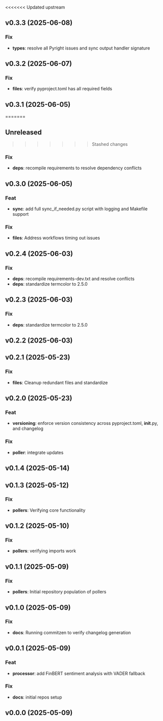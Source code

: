 <<<<<<< Updated upstream
## v0.3.3 (2025-06-08)

### Fix

- **types**: resolve all Pyright issues and sync output handler signature

## v0.3.2 (2025-06-07)

### Fix

- **files**: verify pyproject.toml has all required fields

## v0.3.1 (2025-06-05)
=======
## Unreleased
>>>>>>> Stashed changes

### Fix

- **deps**: recompile requirements to resolve dependency conflicts

## v0.3.0 (2025-06-05)

### Feat

- **sync**: add full sync_if_needed.py script with logging and Makefile support

### Fix

- **files**: Address workflows timing out issues

## v0.2.4 (2025-06-03)

### Fix

- **deps**: recompile requirements-dev.txt and resolve conflicts
- **deps**: standardize termcolor to 2.5.0

## v0.2.3 (2025-06-03)

### Fix

- **deps**: standardize termcolor to 2.5.0

## v0.2.2 (2025-06-03)

## v0.2.1 (2025-05-23)

### Fix

- **files**: Cleanup redundant files and standardize

## v0.2.0 (2025-05-23)

### Feat

- **versioning**: enforce version consistency across pyproject.toml, __init__.py, and changelog

### Fix

- **poller**: integrate updates

## v0.1.4 (2025-05-14)

## v0.1.3 (2025-05-12)

### Fix

- **pollers**: Verifying core functionality

## v0.1.2 (2025-05-10)

### Fix

- **pollers**: verifying imports work

## v0.1.1 (2025-05-09)

### Fix

- **pollers**: Initial repository population of pollers

## v0.1.0 (2025-05-09)

### Fix

- **docs**: Running commitzen to verify changelog generation

## v0.0.1 (2025-05-09)

### Feat

- **processor**: add FinBERT sentiment analysis with VADER fallback

### Fix

- **docs**: initial repos setup

## v0.0.0 (2025-05-09)
